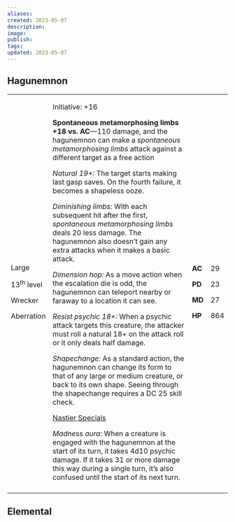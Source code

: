 ```yaml
---
aliases: 
created: 2023-05-07
description: 
image: 
publish: 
tags: 
updated: 2023-05-07
---
```


## Hagunemnon

<table>
<colgroup>
<col style="width: 16%" />
<col style="width: 71%" />
<col style="width: 5%" />
<col style="width: 6%" />
</colgroup>
<tbody>
<tr class="odd">
<td><p>Large</p>
<p>13<sup>th</sup> level</p>
<p>Wrecker</p>
<p>Aberration</p></td>
<td><p>Initiative: +16</p>
<p><strong>Spontaneous metamorphosing limbs +18 vs. AC</strong>—110
damage, and the hagunemnon can make a <em>spontaneous metamorphosing
limbs</em> attack against a different target as a free action</p>
<p><em>Natural 19+:</em> The target starts making last gasp saves. On
the fourth failure, it becomes a shapeless ooze.</p>
<p><em>Diminishing limbs:</em> With each subsequent hit after the first,
<em>spontaneous metamorphosing limbs</em> deals 20 less damage. The
hagunemnon also doesn’t gain any extra attacks when it makes a basic
attack.</p>
<p><em>Dimension hop:</em> As a move action when the escalation die is
odd, the hagunemnon can teleport nearby or faraway to a location it can
see.</p>
<p><em>Resist psychic 18+:</em> When a psychic attack targets this
creature, the attacker must roll a natural 18+ on the attack roll or it
only deals half damage.</p>
<p><em>Shapechange:</em> As a standard action, the hagunemnon can change
its form to that of any large or medium creature, or back to its own
shape. Seeing through the shapechange requires a DC 25 skill check.</p>
<p><u>Nastier Specials</u></p>
<p><em>Madness aura:</em> When a creature is engaged with the hagunemnon
at the start of its turn, it takes 4d10 psychic damage. If it takes 31
or more damage this way during a single turn, it’s also confused until
the start of its next turn.</p></td>
<td><p><strong>AC</strong></p>
<p><strong>PD</strong></p>
<p><strong>MD</strong></p>
<p><strong>HP</strong></p></td>
<td><p>29</p>
<p>23</p>
<p>27</p>
<p>864</p></td>
</tr>
<tr class="even">
<td></td>
<td></td>
<td></td>
<td></td>
</tr>
</tbody>
</table>

## Elemental